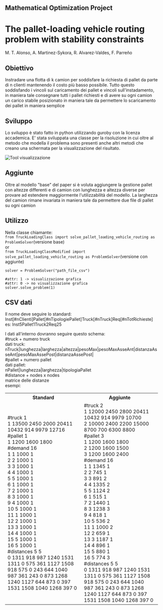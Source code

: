 
## Mathematical Optimization Project
# The pallet-loading vehicle routing problem with stability constraints
M. T. Alonso, A. Martinez-Sykora, R. Alvarez-Valdes, F. Parreño

## Obiettivo
Instradare una flotta di k camion per soddisfare la richiesta di pallet da parte di n clienti mantenendo il costo più basso possibile. Tutto questo soddisfando i vincoli sul caricamento dei pallet e vincoli sull'instadamento, in maniera tale consegnare tutti i pallet richiesti e di avere su ogni camion un carico stabile posizionato in maniera tale da permettere lo scaricamento dei pallet in maniera semplice

## Sviluppo
Lo sviluppo è stato fatto in python utilizzando guroby con la licenza accademica.
E' stata sviluppata una classe per la risoluzione in cui oltre al metodo che modella il problema sono presenti anche altri metodi che creano una schermata per la visualizzazione del risultato.

![Tool visualizzazione](https://drive.google.com/uc?export=view&id=1HqZDp6JVdgL_mfTrLwwnS13vd5PgQWLN)

## Aggiunte
Oltre al modello "base" del paper si è voluta aggiungere la gestione pallet con altezze differenti e di camion con lunghezza e altezza diverse per provare ad estendere maggiormente l'utilizzabilità del modello.
La larghezza del camion rimane invariata in maniera tale da permettere due file di pallet su ogni camion

## Utilizzo
Nella classe chiamante:<br>
`from TruckLoadingClass import solve_pallet_loading_vehicle_routing as ProblemSolver`(versione base)<br>
or<br>
`from TruckLoadingClassModified import solve_pallet_loading_vehicle_routing as ProblemSolver`(versione con aggiunte)<br>

    solver = ProblemSolver("path_file_csv")  
    
    #attr: 1 -> visualizzazione grafica
    #attr: 0 -> no visualizzazione grafica
    solver.solve_problem(1)
## CSV dati
Il nome deve seguire lo standard:<br>
Inst[#nClienti]Pallet[#nTipologiePallet]Truck[#nTruck]Req[#nTotRichieste]<br>
es: Inst5Pallet1Truck2Req25<br>

I dati all'interno dovranno seguire questo schema:<br>
#truck + numero truck<br>
dati truck:<br>
nTruck|lunghezza|larghezza|altezza|pesoMax|pesoMaxAsseAnt|distanzaAsseAnt|pesoMaxAssePost|distanzaAssePost|<br>
#pallet + numero pallet<br>
dati pallet:<br>
nPallet|lunghezza|larghezza|tipologiaPallet<br>
#distance + nodes x nodes<br>
matrice delle distanze<br>
esempi:
<table>
	<tr>
		<th>Standard</th>
		<th> Aggiunte</th>
	</tr>
	<tr>		
		<td> 
		#truck 1  <br>
		1 13500 2450 2000 20411 10432 914 9979 12716  <br>
		#pallet 1  <br>
		1 1200 1600 1800  <br>
		#demand 16  <br>
		1 1 1000 1  <br>
		2 2 1000 1  <br>
		3 3 1000 1  <br>
		4 4 1000 1  <br>
		5 5 1000 1  <br>
		6 1 1000 1  <br>
		7 2 1000 1  <br>
		8 3 1000 1  <br>
		9 4 1000 1  <br>
		10 5 1000 1  <br>
		11 1 1000 1  <br>
		12 2 1000 1  <br>
		13 3 1000 1  <br>
		14 4 1000 1  <br>
		15 5 1000 1  <br>
		16 5 1000 1  <br>
		#distances 5 5  <br>
		0 1311 918 987 1240 1531  <br>
		1311 0 575 361 1127 1508  <br>
		918 575 0 243 644 1040  <br>
		987 361 243 0 873 1268  <br>
		1240 1127 644 873 0 397  <br>
		1531 1508 1040 1268 397 0
		</td>
		<td>
		#truck 2  <br>
		1 12000 2450 2800 20411 10432 914 9979 10700  <br>
		2 10000 2400 2200 15000 8700 700 6300 8800 <br> 
		#pallet 3  <br>
		1 1200 1600 1800  <br>
		2 1200 1600 1500  <br>
		3 1200 1600 2400  <br>
		#demand 16  <br>
		1 1 1345 1  <br>
		2 2 745 1  <br>
		3 3 891 2  <br>
		4 4 1335 2  <br>
		5 5 1124 2  <br>
		6 1 515 1  <br>
		7 2 1440 1  <br>
		8 3 1238 3  <br>
		9 4 818 1  <br>
		10 5 536 2  <br>
		11 1 1000 2  <br>
		12 2 659 1  <br>
		13 3 1187 1  <br>
		14 4 896 1  <br>
		15 5 880 1  <br>
		16 5 774 3  <br>
		#distances 5 5  <br>
		0 1311 918 987 1240 1531  <br>
		1311 0 575 361 1127 1508  <br>
		918 575 0 243 644 1040  <br>
		987 361 243 0 873 1268  <br>
		1240 1127 644 873 0 397  <br>
		1531 1508 1040 1268 397 0<br>
		</td>
	</tr>
</table>
